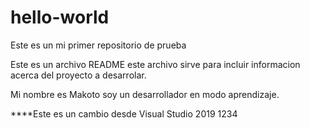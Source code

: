 # hello-world
Este es un mi primer repositorio de prueba

Este es un archivo README este archivo sirve para incluir informacion acerca del proyecto a desarrolar.

Mi nombre es Makoto soy un desarrollador en modo aprendizaje.

****Este es un cambio desde Visual Studio 2019
1234